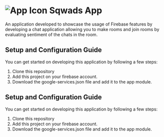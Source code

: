 # ![App Icon]() Sqwads App
An application developed to showcase the usage of Firebase features by developing a chat application allowing you to make rooms and join rooms by evaluating sentiment of the chats in the room.

## Setup and Configuration Guide
You can get started on developing this application by following a few steps:
1. Clone this repository
2. Add this project on your firebase account.
3. Download the google-services.json file and add it to the app module.

## Setup and Configuration Guide
You can get started on developing this application by following a few steps:
1. Clone this repository
2. Add this project on your firebase account.
3. Download the google-services.json file and add it to the app module.

